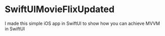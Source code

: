 # SwiftUIMovieFlixUpdated
I made this simple iOS app in SwiftUI to show how you can achieve MVVM in SwiftUI
